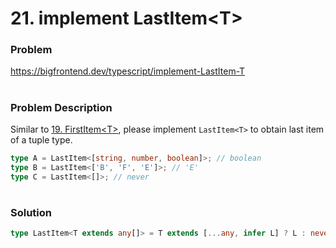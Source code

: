 # 21. implement LastItem\<T\>

### Problem

https://bigfrontend.dev/typescript/implement-LastItem-T

#

### Problem Description

Similar to [19. FirstItem\<T\>](https://bigfrontend.dev/typescript/implement-FirstItem-T), please implement `LastItem<T>` to obtain last item of a tuple type.

```ts
type A = LastItem<[string, number, boolean]>; // boolean
type B = LastItem<['B', 'F', 'E']>; // 'E'
type C = LastItem<[]>; // never
```

#

### Solution

```ts
type LastItem<T extends any[]> = T extends [...any, infer L] ? L : never;
```
